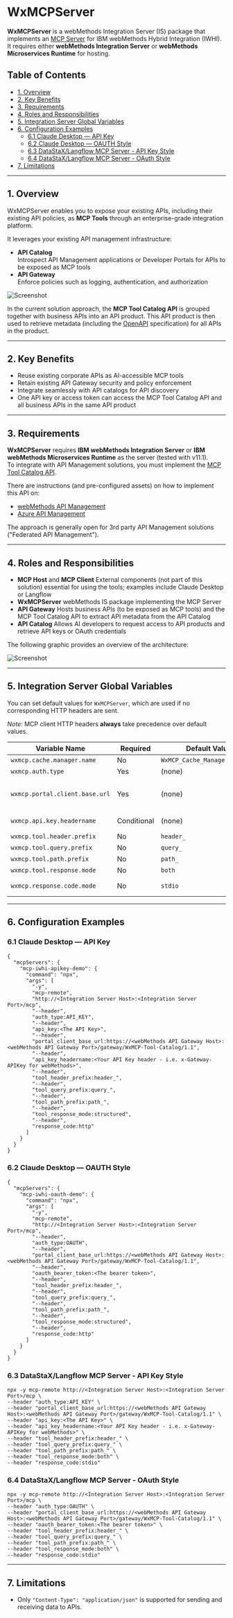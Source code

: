 # WxMCPServer

**WxMCPServer** is a webMethods Integration Server (IS) package that implements an [MCP Server](https://modelcontextprotocol.io/docs/learn/server-concepts) for IBM webMethods Hybrid Integration (IWHI).  
It requires either **webMethods Integration Server** or **webMethods Microservices Runtime** for hosting.

## Table of Contents

- [1. Overview](#1-overview)
- [2. Key Benefits](#2-key-benefits)
- [3. Requirements](#3-requirements)
- [4. Roles and Responsibilities](#4-roles-and-responsibilities)
- [5. Integration Server Global Variables](#5-integration-server-global-variables)
- [6. Configuration Examples](#6-configuration-examples)
  - [6.1 Claude Desktop — API Key](#61-claude-desktop--api-key)
  - [6.2 Claude Desktop — OAUTH Style](#62-claude-desktop--oauth-style)
  - [6.3 DataStaX/Langflow MCP Server - API Key Style](#63-datastaxlangflow-mcp-server---api-key-style)
  - [6.4 DataStaX/Langflow MCP Server - OAuth Style](#64-datastaxlangflow-mcp-server---oauth-style)
- [7. Limitations](#7-limitations)

---

## 1. Overview

WxMCPServer enables you to expose your existing APIs, including their existing API policies, as **MCP Tools** through an enterprise-grade integration platform.

It leverages your existing API management infrastructure:

- **API Catalog**  
  Introspect API Management applications or Developer Portals for APIs to be exposed as MCP tools  
- **API Gateway**  
  Enforce policies such as logging, authentication, and authorization  

![Screenshot](resources/images/overview.png)

In the current solution approach, the **MCP Tool Catalog API** is grouped together with business APIs into an API product. This API product is then used to retrieve metadata (including the [OpenAPI](https://www.openapis.org/) specification) for all APIs in the product.

---

## 2. Key Benefits

- Reuse existing corporate APIs as AI-accessible MCP tools  
- Retain existing API Gateway security and policy enforcement  
- Integrate seamlessly with API catalogs for API discovery  
- One API key or access token can access the MCP Tool Catalog API and all business APIs in the same API product  

---

## 3. Requirements

**WxMCPServer** requires **IBM webMethods Integration Server** or **IBM webMethods Microservices Runtime** as the server (tested with v11.1).  
To integrate with API Management solutions, you must implement the [MCP Tool Catalog API](/resources/APIs/WxMCP-Tool-Catalog/WxMCP-Tool-Catalog-1-1.yml).

There are instructions (and pre-configured assets) on how to implement this API on:

- [webMethods API Management](/resources/APIs/WxMCP-Tool-Catalog/implementations/webMethods/readme.md)  
- [Azure API Management](/resources/APIs/WxMCP-Tool-Catalog/implementations/webMethods/readme.md)  

The approach is generally open for 3rd party API Management solutions ("Federated API Management").

---

## 4. Roles and Responsibilities

- **MCP Host** and **MCP Client**
External components (not part of this solution) essential for using the tools; examples include Claude Desktop or Langflow  
- **WxMCPServer**
webMethods IS package implementing the MCP Server  
- **API Gateway**
Hosts business APIs (to be exposed as MCP tools) and the MCP Tool Catalog API to extract API metadata from the API Catalog  
- **API Catalog**
Allows AI developers to request access to API products and retrieve API keys or OAuth credentials  

The following graphic provides an overview of the architecture:

![Screenshot](/resources/images/architecture.png)

---

## 5. Integration Server Global Variables

You can set default values for `WxMCPServer`, which are used if no corresponding HTTP headers are sent.

*Note:* MCP client HTTP headers **always** take precedence over default values.

| Variable Name                 | Required    | Default Value                      | Description                                                                                         |
|------------------------------|-------------|----------------------------------|-----------------------------------------------------------------------------------------------------|
| `wxmcp.cache.manager.name`    | No          | `WxMCP_Cache_Manager_Default`    | The name of the Cache Manager to be used.                                                          |
| `wxmcp.auth.type`             | Yes         | (none)                           | Authentication type: `"OAUTH"` or `"API_KEY"`.                                                      |
| `wxmcp.portal.client.base.url`| Yes         | (none)                           | Base URL of your MCP Tool Catalog API on API Gateway, e.g., `https://<myWebMethodsAPIGateway>/gateway/WxMCP-Tool-Catalog-wMAPIGW/1.1` |
| `wxmcp.api.key.headername`    | Conditional | (none)                           | Used only when `wxmcp.auth.type` = `"API_KEY"`. Specifies the API key header name.                   |
| `wxmcp.tool.header.prefix`    | No          | `header_`                        | Default prefix for tool header properties.                                                         |
| `wxmcp.tool.query.prefix`     | No          | `query_`                         | Default prefix for tool query parameter properties.                                                |
| `wxmcp.tool.path.prefix`      | No          | `path_`                         | Default prefix for tool path parameter properties.                                                 |
| `wxmcp.tool.response.mode`    | No          | `both`                          | Tool response format: `text`, `structured`, or `both`.                                            |
| `wxmcp.response.code.mode`    | No          | `stdio`                         | Response mode: `"stdio"` (always HTTP 200) or `"http"` (actual status codes).                       |

---

## 6. Configuration Examples

### 6.1 Claude Desktop — API Key



```
{
  "mcpServers": {
    "mcp-iwhi-apikey-demo": {
      "command": "npx",
      "args": [
        "-y",
        "mcp-remote",
        "http://<Integration Server Host>:<Integration Server Port>/mcp",
        "--header",
        "auth_type:API_KEY",
        "--header",
        "api_key:<The API Key>",
        "--header",
        "portal_client_base_url:https://<webMethods API Gateway Host>:<webMethods API Gateway Port>/gateway/WxMCP-Tool-Catalog/1.1",
        "--header",
        "api_key_headername:<Your API Key header - i.e. x-Gateway-APIKey for webMethods>",
        "--header",
        "tool_header_prefix:header_",
        "--header",
        "tool_query_prefix:query_",
        "--header",
        "tool_path_prefix:path_",
		"--header",
		"tool_response_mode:structured",
		"--header",
		"response_code:http"
      ]
    }
  }
}
```

### 6.2 Claude Desktop — OAUTH Style

```
{
  "mcpServers": {
    "mcp-iwhi-oauth-demo": {
      "command": "npx",
      "args": [
        "-y",
        "mcp-remote",
        "http://<Integration Server Host>:<Integration Server Port>/mcp",
        "--header",
        "auth_type:OAUTH",
        "--header",
        "portal_client_base_url:https://<webMethods API Gateway Host>:<webMethods API Gateway Port>/gateway/WxMCP-Tool-Catalog/1.1",
        "--header",
        "oauth_bearer_token:<The bearer token>",
        "--header",
        "tool_header_prefix:header_",
        "--header",
        "tool_query_prefix:query_",
        "--header",
        "tool_path_prefix:path_",
		"--header",
		"tool_response_mode:structured",
		"--header",
		"response_code:http"
      ]
    }
  }
}
```

### 6.3 DataStaX/Langflow MCP Server - API Key Style

```
npx -y mcp-remote http://<Integration Server Host>:<Integration Server Port>/mcp \
--header "auth_type:API_KEY" \
--header "portal_client_base_url:https://<webMethods API Gateway Host>:<webMethods API Gateway Port>/gateway/WxMCP-Tool-Catalog/1.1" \
--header "api_key:<The API Key>" \
--header "api_key_headername:<Your API Key header - i.e. x-Gateway-APIKey for webMethods>" \
--header "tool_header_prefix:header_" \
--header "tool_query_prefix:query_" \
--header "tool_path_prefix:path_" \
--header "tool_response_mode:both" \
--header "response_code:stdio"
```

### 6.4 DataStaX/Langflow MCP Server - OAuth Style

```
npx -y mcp-remote http://<Integration Server Host>:<Integration Server Port>/mcp \
--header "auth_type:OAUTH" \
--header "portal_client_base_url:https://<webMethods API Gateway Host>:<webMethods API Gateway Port>/gateway/WxMCP-Tool-Catalog/1.1" \
--header "oauth_bearer_token:<The bearer token>" \
--header "tool_header_prefix:header_" \
--header "tool_query_prefix:query_" \
--header "tool_path_prefix:path_" \
--header "tool_response_mode:both" \
--header "response_code:stdio"
```

---

## 7. Limitations

- Only `"Content-Type": "application/json"` is supported for sending and receiving data to APIs.